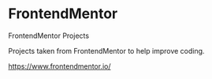 # FrontendMentor
 FrontendMentor Projects
 
 Projects taken from FrontendMentor to help improve coding.
 
 https://www.frontendmentor.io/
